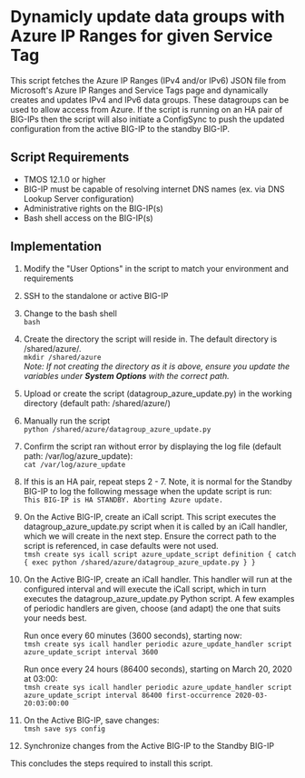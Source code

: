 # Dynamicly update data groups with Azure IP Ranges for given Service Tag

This script fetches the Azure IP Ranges (IPv4 and/or IPv6) JSON file from Microsoft's Azure IP Ranges and Service Tags page and dynamically creates and updates IPv4 and IPv6 data groups. These datagroups can be used to allow access from Azure. If the script is running on an HA pair of BIG-IPs then the script will also initiate a ConfigSync to push the updated configuration from the active BIG-IP to the standby BIG-IP.

## Script Requirements
* TMOS 12.1.0 or higher
* BIG-IP must be capable of resolving internet DNS names (ex. via DNS Lookup Server configuration)
* Administrative rights on the BIG-IP(s)
* Bash shell access on the BIG-IP(s)

## Implementation

1. Modify the "User Options" in the script to match your environment and requirements
2. SSH to the standalone or active BIG-IP
3. Change to the bash shell  
  `bash`
4. Create the directory the script will reside in. The default directory is /shared/azure/.  
  `mkdir /shared/azure`  
  *Note: If not creating the directory as it is above, ensure you update the variables under **System Options** with the correct path.*
5. Upload or create the script (datagroup_azure_update.py) in the working directory (default path: /shared/azure/)
6. Manually run the script  
  `python /shared/azure/datagroup_azure_update.py`
7. Confirm the script ran without error by displaying the log file (default path: /var/log/azure_update):  
  `cat /var/log/azure_update`
8. If this is an HA pair, repeat steps 2 - 7. Note, it is normal for the Standby BIG-IP to log the following message when the update script is run:  
 `This BIG-IP is HA STANDBY. Aborting Azure update.`
9. On the Active BIG-IP, create an iCall script. This script executes the datagroup_azure_update.py script when it is called by an iCall handler, which we will create in the next step. Ensure the correct path to the script is referenced, in case defaults were not used.  
 `tmsh create sys icall script azure_update_script definition { catch { exec python /shared/azure/datagroup_azure_update.py } }`
10. On the Active BIG-IP, create an iCall handler. This handler will run at the configured interval and will execute the iCall script, which in turn executes the datagroup_azure_update.py Python script. A few examples of periodic handlers are given, choose (and adapt) the one that suits your needs best.  

    Run once every 60 minutes (3600 seconds), starting now:  
    `tmsh create sys icall handler periodic azure_update_handler script azure_update_script interval 3600`  
 
    Run once every 24 hours (86400 seconds), starting on March 20, 2020 at 03:00:  
    `tmsh create sys icall handler periodic azure_update_handler script azure_update_script interval 86400 first-occurrence 2020-03-20:03:00:00`

11. On the Active BIG-IP, save changes:  
  `tmsh save sys config`
12. Synchronize changes from the Active BIG-IP to the Standby BIG-IP

This concludes the steps required to install this script.
